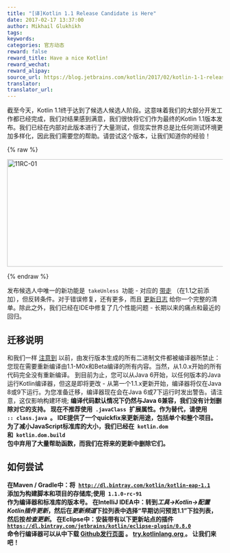 ```yaml
---
title: "[译]Kotlin 1.1 Release Candidate is Here"
date: 2017-02-17 13:37:00
author: Mikhail Glukhikh
tags:
keywords:
categories: 官方动态
reward: false
reward_title: Have a nice Kotlin!
reward_wechat:
reward_alipay:
source_url: https://blog.jetbrains.com/kotlin/2017/02/kotlin-1-1-release-candidate-is-here/
translator:
translator_url:
---
```


截至今天，Kotlin 1.1终于达到了候选人候选人阶段。这意味着我们的大部分开发工作都已经完成，我们对结果感到满意，我们很快将它们作为最终的Kotlin 1.1版本发布。我们已经在内部对此版本进行了大量测试，但现实世界总是比任何测试环境更加多样化，因此我们需要您的帮助。请尝试这个版本，让我们知道你的经验！

{% raw %}
<p><img alt="11RC-01" class="alignnone size-full wp-image-4599" height="251" src="https://d3nmt5vlzunoa1.cloudfront.net/kotlin/files/2017/02/11RC-01.png" width="1300"/><br/>
<span id="more-4589"></span></p>
{% endraw %}

发布候选人中唯一的新功能是<code> takeUnless </code>功能 - 对应的 [带走](https://kotlinlang.org/docs/reference/whatsnew11.html#takeif-and-also) （在1.1之前添加），但反转条件。对于错误修复，还有更多，而且 [更新日志](https://github.com/JetBrains/kotlin/blob/1.1-rc/ChangeLog.md) 给你一个完整的清单。除此之外，我们已经在IDE中修复了几个性能问题 - 长期以来的痛点和最近的回归。
## 迁移说明

和我们一样 [注意到](https://blog.jetbrains.com/kotlin/2017/01/kotlin-1-1-beta-is-here/) 以前，由发行版本生成的所有二进制文件都被编译器所禁止：您现在需要重新编译</b>由1.1-M0x和Beta编译的所有内容。当然，从1.0.x开始的所有代码完全没有重新编译。
到目前为止，您可以从Java 6开始，以任何版本的Java运行Kotlin编译器，但这是即将更改 - 从第一个1.1.x更新开始，编译器将仅在Java 8或9下运行。为您准备迁移，编译器现在会在Java 6或7下运行时发出警告。请注意，这仅影响构建环境; <b>编译代码默认情况下仍然与Java 6兼容，我们没有计划删除对它的支持。
现在不推荐使用<code> .javaClass </code>扩展属性。作为替代，请使用<code> :: class.java </code>。 IDE提供了一个quickfix来更新用途，包括单个和整个项目。
为了减小JavaScript标准库的大小，我们已经在<code> kotlin.dom </code>和<code> kotlin.dom.build </code>包中弃用了大量帮助函数，而我们在将来的更新中删除它们。
## 如何尝试

<b>在Maven / Gradle中：</b>将<code> http://dl.bintray.com/kotlin/kotlin-eap-1.1 </code>添加为构建脚本和项目的存储库;使用<code> 1.1.0-rc-91 </code>作为编译器和标准库的版本号。
<b>在IntelliJ IDEA中：</b>转到<i>工具→Kotlin→配置Kotlin插件更新</i>，然后在<i>更新频道</i>下拉列表中选择“早期访问预览1.1”下拉列表，然后按<i>检查更新</i>。
<strong>在Eclipse中</strong>：安装带有以下更新站点的插件
<code> https://dl.bintray.com/jetbrains/kotlin/eclipse-plugin/0.8.0 </code>
<strong>命令行编译器</strong>可以从中下载 [Github发行页面](https://github.com/JetBrains/kotlin/releases/tag/v1.1-rc) 。
<b> <a href="http://try.kotlinlang.org/"> try.kotlinlang.org </a> </b>。
让我们来吧！
